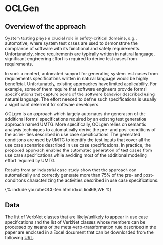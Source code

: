 # OCLGen

## Overview of the approach

System testing plays a crucial role in safety-critical domains, e.g., automotive, where system test cases are used to demonstrate the compliance of software with its functional and safety requirements. Unfortunately, since requirements are typically written in natural language, significant engineering effort is required to derive test cases from requirements.

In such a context, automated support for generating system test cases from requirements specifications written in natural language would be highly beneficial. Unfortunately, existing approaches have limited applicability. For example, some of them require that software engineers provide formal specifications that capture some of the software behavior described using natural language. The effort needed to define such specifications is usually a significant deterrent for software developers.

OCLgen is an approach which largely automates the generation of the additional formal specifications required by an existing test generation approach named UMTG. More specifically, OCLgen relies on semantic analysis techniques to automatically derive the pre- and post-conditions of the activi- ties described in use case specifications. The generated conditions are used by UMTG to identify the test inputs that cover all the use case scenarios described in use case specifications. In practice, the proposed approach enables the automated generation of test cases from use case specifications while avoiding most of the additional modeling effort required by UMTG.

Results from an industrial case study show that the approach can automatically and correctly generate more than 75% of the pre- and post-conditions characterizing the activities described in use case specifications.

{% include youtubeOCLGen.html id=uLIio468jWE %}

## Data

The list of VerbNet classes that are likely/unlikely to appear in use case specifications and the list of VerbNet classes whose members can be processed by means of the meta-verb-transformation rule described in the paper are enclosed in a Excel document that can be downloaded from the following [URL](data/OCLGen_AnalysisOfVerbClasses.xlsx).

